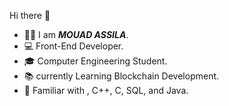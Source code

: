  Hi there 👋
 
<ul>
 <li>🧑‍💻 I am <i><strong>MOUAD ASSILA</strong></i>.</li>
  <li>💻 Front-End Developer.</li>
  <li>🎓 Computer Engineering Student.</li>
  <li>📚 currently Learning Blockchain Development.</li>
  <li>🚀 Familiar with , C++, C, SQL, and Java.</li>

</ul>


